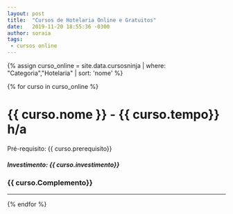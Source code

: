 ```yaml
---
layout: post
title:  "Cursos de Hotelaria Online e Gratuitos"
date:   2019-11-20 18:55:36 -0300
author: soraia
tags: 
 - cursos online
---
```


<div id="fiap"></div>

 {% assign curso_online = site.data.cursosninja | where: "Categoria","Hotelaria" | sort: 'nome'  %}

{% for curso in curso_online %}
<h1 class="post-title">{{ curso.nome }} - {{ curso.tempo}} h/a</h1>

<p>Pré-requisito: {{ curso.prerequisito}}</p>

<h5>Investimento: {{ curso.investimento}}</h5>
<h3>{{ curso.Complemento}}</h3>
<hr>

 {% endfor %}      
